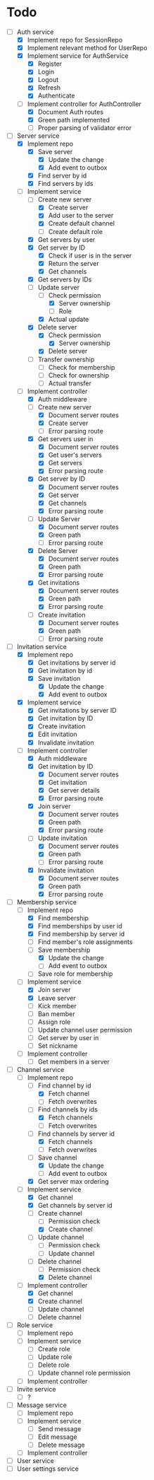 # Todo
- [ ] Auth service
    - [x] Implement repo for SessionRepo
    - [x] Implement relevant method for UserRepo
    - [x] Implement service for AuthService
        - [x] Register
        - [x] Login
        - [x] Logout
        - [x] Refresh
        - [x] Authenticate
    - [ ] Implement controller for AuthController
        - [x] Document Auth routes
        - [x] Green path implemented
        - [ ] Proper parsing of validator error
- [ ] Server service
    - [x] Implement repo
        - [x] Save server
            - [x] Update the change
            - [x] Add event to outbox
        - [x] Find server by id
        - [x] Find servers by ids
        <!-- - [ ] Delete servers -->
        <!--     - [x] Update the change -->
        <!--     - [ ] Add event to outbox -->
    - [ ] Implement service
        - [ ] Create new server
            - [x] Create server
            - [x] Add user to the server
            - [x] Create default channel
            - [ ] Create default role
        - [x] Get servers by user
        - [x] Get server by ID
            - [x] Check if user is in the server
            - [x] Return the server
            - [x] Get channels
        - [x] Get servers by IDs
        - [ ] Update server
            - [ ] Check permission
                - [x] Server ownership
                - [ ] Role
            - [x] Actual update
        - [x] Delete server
            - [x] Check permission
                - [x] Server ownership
            - [x] Delete server
        - [ ] Transfer ownership
            - [ ] Check for membership
            - [ ] Check for ownership
            - [ ] Actual transfer
    - [ ] Implement controller
        - [x] Auth middleware
        - [ ] Create new server
            - [x] Document server routes
            - [x] Create server
            - [ ] Error parsing route
        - [x] Get servers user in
            - [x] Document server routes
            - [x] Get user's servers
            - [x] Get servers
            - [x] Error parsing route
        - [x] Get server by ID
            - [x] Document server routes
            - [x] Get server
            - [x] Get channels
            - [x] Error parsing route
        - [ ] Update Server
            - [x] Document server routes
            - [x] Green path
            - [ ] Error parsing route
        - [x] Delete Server
            - [x] Document server routes
            - [x] Green path
            - [x] Error parsing route
        - [x] Get invitations
            - [x] Document server routes
            - [x] Green path
            - [x] Error parsing route
        - [ ] Create invitation
            - [x] Document server routes
            - [x] Green path
            - [ ] Error parsing route
- [ ] Invitation service
    - [x] Implement repo
        - [x] Get invitations by server id
        - [x] Get invitation by id
        - [x] Save invitation
            - [x] Update the change
            - [x] Add event to outbox
    - [x] Implement service
        - [x] Get invitations by server ID
        - [x] Get invitation by ID
        - [x] Create invitation
        - [x] Edit invitation
        - [x] Invalidate invitation
    - [ ] Implement controller
        - [x] Auth middleware
        - [x] Get invitation by ID
            - [x] Document server routes
            - [x] Get invitation
            - [x] Get server details
            - [x] Error parsing route
        - [x] Join server
            - [x] Document server routes
            - [x] Green path
            - [x] Error parsing route
        - [ ] Update invitation
            - [x] Document server routes
            - [x] Green path
            - [ ] Error parsing route
        - [x] Invalidate invitation
            - [x] Document server routes
            - [x] Green path
            - [x] Error parsing route
- [ ] Membership service
    - [ ] Implement repo
        - [x] Find membership
        - [x] Find memberships by user id
        - [x] Find membership by server id
        - [ ] Find member's role assignments
        - [ ] Save membership
            - [x] Update the change
            - [ ] Add event to outbox
        - [ ] Save role for membership
    - [ ] Implement service
        - [x] Join server
        - [x] Leave server
        - [ ] Kick member
        - [ ] Ban member
        - [ ] Assign role
        - [ ] Update channel user permission
        - [ ] Get server by user in
        - [ ] Set nickname
    - [ ] Implement controller
        - [ ] Get members in a server
- [ ] Channel service
    - [ ] Implement repo
        - [ ] Find channel by id
            - [x] Fetch channel
            - [ ] Fetch overwrites
        - [ ] Find channels by ids
            - [x] Fetch channels
            - [ ] Fetch overwrites
        - [ ] Find channels by server id
            - [x] Fetch channels
            - [ ] Fetch overwrites
        - [ ] Save channel
            - [x] Update the change
            - [ ] Add event to outbox

        - [x] Get server max ordering

        <!-- Find override by user without channel id -->
    - [ ] Implement service
        - [x] Get channel
        - [x] Get channels by server id
        - [ ] Create channel
            - [ ] Permission check
            - [x] Create channel
        - [ ] Update channel
            - [ ] Permission check
            - [ ] Update channel
        - [ ] Delete channel
            - [ ] Permission check
            - [x] Delete channel
    - [ ] Implement controller
        - [x] Get channel
        - [x] Create channel
        - [ ] Update channel
        - [ ] Delete channel
- [ ] Role service
    - [ ] Implement repo
    - [ ] Implement service
        - [ ] Create role
        - [ ] Update role
        - [ ] Delete role
        - [ ] Update channel role permission
    - [ ] Implement controller
- [ ] Invite service
    - [ ] ?
- [ ] Message service
    - [ ] Implement repo
    - [ ] Implement service
        - [ ] Send message
        - [ ] Edit message
        - [ ] Delete message
    - [ ] Implement controller
- [ ] User service
- [ ] User settings service
